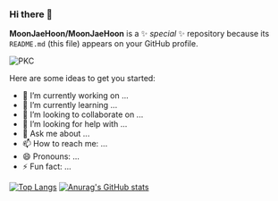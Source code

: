 ### Hi there 👋

**MoonJaeHoon/MoonJaeHoon** is a ✨ _special_ ✨ repository because its `README.md` (this file) appears on your GitHub profile.

![PKC]()

Here are some ideas to get you started:

- 🔭 I’m currently working on ...
- 🌱 I’m currently learning ...
- 👯 I’m looking to collaborate on ...
- 🤔 I’m looking for help with ...
- 💬 Ask me about ...
- 📫 How to reach me: ...
- 😄 Pronouns: ...
- ⚡ Fun fact: ...

[![Top Langs](https://github-readme-stats.vercel.app/api/top-langs/?username=MoonJaeHoon)](https://github.com/anuraghazra/github-readme-stats)
[![Anurag's GitHub stats](https://github-readme-stats.vercel.app/api?username=MoonJaeHoon)](https://github.com/anuraghazra/github-readme-stats)
